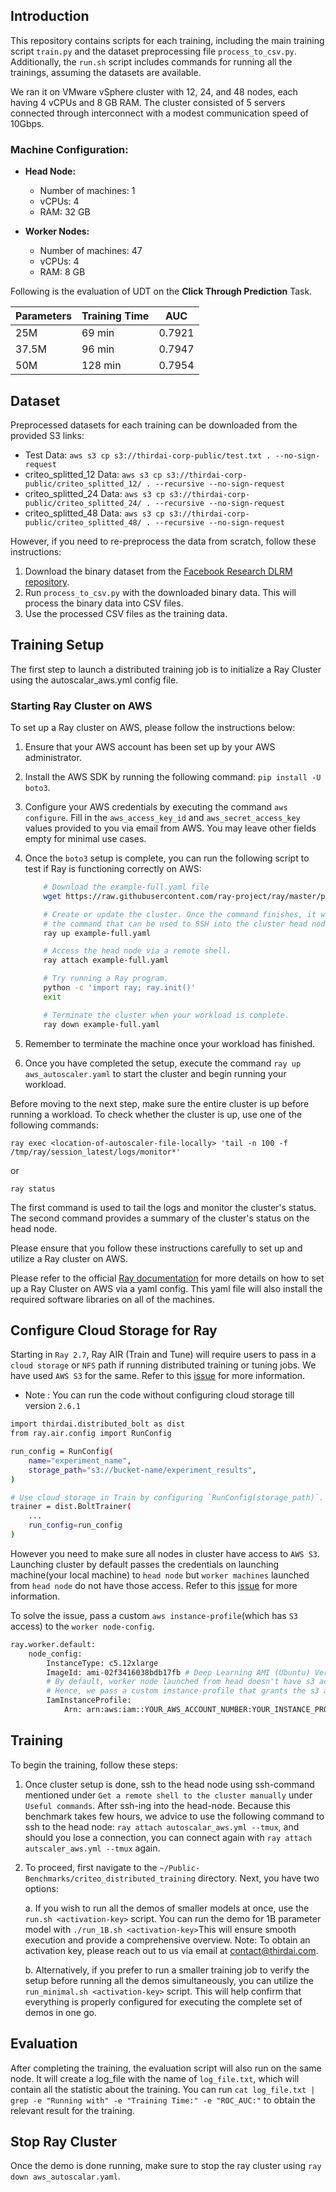 ## Introduction

This repository contains scripts for each training, including the main training script `train.py` and the dataset preprocessing file `process_to_csv.py`. Additionally, the `run.sh` script includes commands for running all the trainings, assuming the datasets are available.

We ran it on VMware vSphere cluster with 12, 24, and 48 nodes, each having 4 vCPUs and 8 GB RAM. The cluster consisted of 5 servers connected through interconnect with a modest communication speed of 10Gbps.

### Machine Configuration:

- **Head Node:**
  - Number of machines: 1
  - vCPUs: 4
  - RAM: 32 GB

- **Worker Nodes:**
  - Number of machines: 47
  - vCPUs: 4
  - RAM: 8 GB

Following is the evaluation of UDT on the **Click Through Prediction** Task.

| Parameters | Training Time | AUC    |
| ---------- | ------------- | ------ |
| 25M        | 69 min        | 0.7921 |
| 37.5M      | 96 min        | 0.7947 |
| 50M        | 128 min       | 0.7954 |

## Dataset

Preprocessed datasets for each training can be downloaded from the provided S3 links:
- Test Data: `aws s3 cp s3://thirdai-corp-public/test.txt . --no-sign-request`
- criteo_splitted_12 Data: `aws s3 cp s3://thirdai-corp-public/criteo_splitted_12/ . --recursive --no-sign-request`
- criteo_splitted_24 Data: `aws s3 cp s3://thirdai-corp-public/criteo_splitted_24/ . --recursive --no-sign-request`
- criteo_splitted_48 Data: `aws s3 cp s3://thirdai-corp-public/criteo_splitted_48/ . --recursive --no-sign-request`

However, if you need to re-preprocess the data from scratch, follow these instructions:

1. Download the binary dataset from the [Facebook Research DLRM repository](https://github.com/facebookresearch/dlrm/blob/main/data_loader_terabyte.py).
2. Run `process_to_csv.py` with the downloaded binary data. This will process the binary data into CSV files.
3. Use the processed CSV files as the training data.

## Training Setup

The first step to launch a distributed training job is to initialize a Ray Cluster using the autoscalar_aws.yml config file. 
### Starting Ray Cluster on AWS

To set up a Ray cluster on AWS, please follow the instructions below:

1. Ensure that your AWS account has been set up by your AWS administrator.
2. Install the AWS SDK by running the following command: `pip install -U boto3`.
3. Configure your AWS credentials by executing the command `aws configure`. Fill in the `aws_access_key_id` and `aws_secret_access_key` values provided to you via email from AWS. You may leave other fields empty for minimal use cases.
4. Once the `boto3` setup is complete, you can run the following script to test if Ray is functioning correctly on AWS:

    ```bash
        # Download the example-full.yaml file
        wget https://raw.githubusercontent.com/ray-project/ray/master/python/ray/autoscaler/aws/example-full.yaml

        # Create or update the cluster. Once the command finishes, it will display
        # the command that can be used to SSH into the cluster head node.
        ray up example-full.yaml

        # Access the head node via a remote shell.
        ray attach example-full.yaml

        # Try running a Ray program.
        python -c 'import ray; ray.init()'
        exit

        # Terminate the cluster when your workload is complete.
        ray down example-full.yaml
    ```

5. Remember to terminate the machine once your workload has finished. 
6. Once you have completed the setup, execute the command `ray up aws_autoscaler.yaml` to start the cluster and begin running your workload.

Before moving to the next step, make sure the entire cluster is up before running a workload. To check whether the cluster is up, use one of the following commands:

```
ray exec <location-of-autoscaler-file-locally> 'tail -n 100 -f /tmp/ray/session_latest/logs/monitor*'
```

or

```
ray status
```

The first command is used to tail the logs and monitor the cluster's status. The second command provides a summary of the cluster's status on the head node.

Please ensure that you follow these instructions carefully to set up and utilize a Ray cluster on AWS.

Please refer to the official [Ray documentation](https://docs.ray.io/en/latest/cluster/vms/user-guides/launching-clusters/aws.html) for more details on how to set up a Ray Cluster on AWS via a yaml config. This yaml file will also install the required software libraries on all of the machines.


## Configure Cloud Storage for Ray

Starting in `Ray 2.7`, Ray AIR (Train and Tune) will require users to pass in a `cloud storage` or `NFS` path if running distributed training or tuning jobs. We have used `AWS S3` for the same. Refer to this [issue](https://github.com/ray-project/ray/issues/37177) for more information.
- Note : You can run the code without configuring cloud storage till version `2.6.1` 

```bash
import thirdai.distributed_bolt as dist
from ray.air.config import RunConfig

run_config = RunConfig(
    name="experiment_name",
    storage_path="s3://bucket-name/experiment_results",
)

# Use cloud storage in Train by configuring `RunConfig(storage_path)`.
trainer = dist.BoltTrainer(
    ...
    run_config=run_config
)
```

However you need to make sure all nodes in cluster have access to `AWS S3`. Launching cluster by default passes the credentials on launching machine(your local machine) to `head node` but `worker machines` launched from `head node` do not have those access. Refer to this [issue](https://github.com/ray-project/ray/issues/18186) for more information.

To solve the issue, pass a custom `aws instance-profile`(which has `S3` access) to the `worker node-config`.
```bash
ray.worker.default:
    node_config:
        InstanceType: c5.12xlarge
        ImageId: ami-02f3416038bdb17fb # Deep Learning AMI (Ubuntu) Version 30
        # By default, worker node launched from head doesn't have s3 access. 
        # Hence, we pass a custom instance-profile that grants the s3 access.
        IamInstanceProfile:
            Arn: arn:aws:iam::YOUR_AWS_ACCOUNT_NUMBER:YOUR_INSTANCE_PROFILE
```

## Training

To begin the training, follow these steps:

1. Once cluster setup is done, ssh to the head node using ssh-command mentioned under `Get a remote shell to the cluster manually` under `Useful commands`. After ssh-ing into the head-node. Because this benchmark takes few hours, we advice to use the following command to ssh to the head node: `ray attach autoscalar_aws.yml --tmux`, and should you lose a connection, you can connect again with `ray attach autscaler_aws.yml --tmux` again. 
2. To proceed, first navigate to the `~/Public-Benchmarks/criteo_distributed_training` directory. Next, you have two options: 

    a. If you wish to run all the demos of smaller models at once, use the `run.sh <activation-key>` script. You can run the demo for 1B parameter model with `./run_1B.sh <activation-key>`This will ensure smooth execution and provide a comprehensive overview.
    Note: To obtain an activation key, please reach out to us via email at contact@thirdai.com.

    b. Alternatively, if you prefer to run a smaller training job to verify the setup before running all the demos simultaneously, you can utilize the `run_minimal.sh <activation-key>` script. This will help confirm that everything is properly configured for executing the complete set of demos in one go.


## Evaluation
After completing the training, the evaluation script will also run on the same node. It will create a log_file with the name of `log_file.txt`, which will contain all the statistic about the training. You can run `cat log_file.txt | grep -e "Running with" -e "Training Time:" -e "ROC_AUC:"` to obtain the relevant result for the training.


## Stop Ray Cluster
Once the demo is done running, make sure to stop the ray cluster using `ray down aws_autoscalar.yaml`. 
